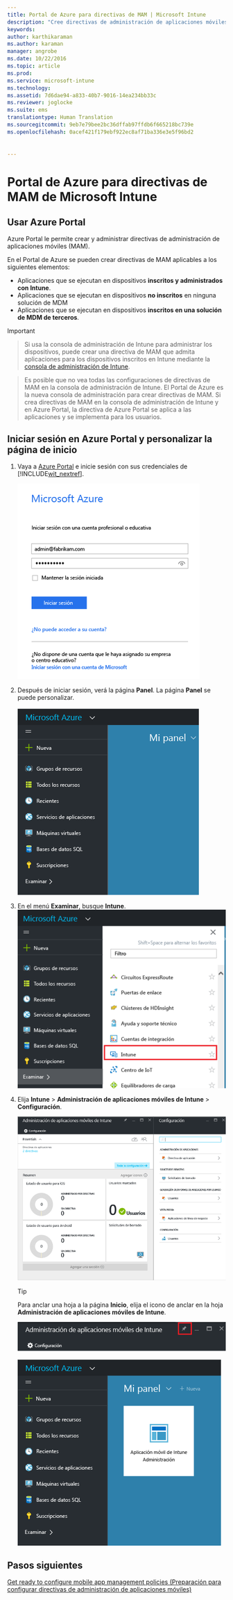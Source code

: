 ```yaml
---
title: Portal de Azure para directivas de MAM | Microsoft Intune
description: "Cree directivas de administración de aplicaciones móviles con Azure Portal. Las directivas que cree aquí se pueden aplicar a dispositivos con o sin inscripción en Intune."
keywords: 
author: karthikaraman
ms.author: karaman
manager: angrobe
ms.date: 10/22/2016
ms.topic: article
ms.prod: 
ms.service: microsoft-intune
ms.technology: 
ms.assetid: 7d6dae94-a833-40b7-9016-14ea234bb33c
ms.reviewer: joglocke
ms.suite: ems
translationtype: Human Translation
ms.sourcegitcommit: 9eb7e79bee2bc36dffab97ffdb6f665218bc739e
ms.openlocfilehash: 0acef421f179ebf922ec8af71ba336e3e5f96bd2


---
```


# Portal de Azure para directivas de MAM de Microsoft Intune
## Usar Azure Portal
Azure Portal le permite crear y administrar directivas de administración de aplicaciones móviles (MAM).

En el Portal de Azure se pueden crear directivas de MAM aplicables a los siguientes elementos:
- Aplicaciones que se ejecutan en dispositivos **inscritos y administrados con Intune**.
- Aplicaciones que se ejecutan en dispositivos **no inscritos** en ninguna solución de MDM
- Aplicaciones que se ejecutan en dispositivos **inscritos en una solución de MDM de terceros**.

>[!IMPORTANT]

> Si usa la consola de administración de Intune para administrar los dispositivos, puede crear una directiva de MAM que admita aplicaciones para los dispositivos inscritos en Intune mediante la [consola de administración de Intune](configure-and-deploy-mobile-application-management-policies-in-the-microsoft-intune-console.md).

> Es posible que no vea todas las configuraciones de directivas de MAM en la consola de administración de Intune. El Portal de Azure es la nueva consola de administración para crear directivas de MAM. Si crea directivas de MAM en la consola de administración de Intune y en Azure Portal, la directiva de Azure Portal se aplica a las aplicaciones y se implementa para los usuarios.

## Iniciar sesión en Azure Portal y personalizar la página de inicio

1.  Vaya a [Azure Portal](https://portal.azure.com) e inicie sesión con sus credenciales de [!INCLUDE[wit_nextref](../includes/wit_nextref_md.md)].

    ![Captura de pantalla de la página de inicio de sesión de Azure Portal](../media/AppManagement/AzurePortal_MAMSigninPage.png)

2.  Después de iniciar sesión, verá la página **Panel**. La página **Panel** se puede personalizar.

    ![Captura de pantalla del panel del Portal de Azure](../media/AppManagement/AzurePortal_MAMStartboard_NoMAM.png)

3.  En el menú **Examinar**, busque **Intune**.![Captura de pantalla del menú Examinar con Intune resaltado](../media/AppManagement/AzurePortal_MAM_Browse_Intune.png)

4.  Elija **Intune** > **Administración de aplicaciones móviles de Intune** > **Configuración**.

    ![Captura de pantalla de la hoja Administración de aplicaciones móviles de Intune](../media/AppManagement/AzurePortal_MAM_Mainblade.png)

    > [!TIP]
    > Para anclar una hoja a la página **Inicio**, elija el icono de anclar en la hoja **Administración de aplicaciones móviles de Intune**.

    ![Captura de pantalla de la hoja Administración de aplicaciones móviles de Intune con el icono de anclaje resaltado](../media/AppManagement/AzurePortal_MAM_PinBladeAction.png)

    ![Captura de pantalla del panel con el icono de Intune anclado](../media/AppManagement/AzurePortal_MAM_Startboard_withMAM.png)
## Pasos siguientes
[Get ready to configure mobile app management policies (Preparación para configurar directivas de administración de aplicaciones móviles)](get-ready-to-configure-mobile-app-management-policies-with-microsoft-intune.md)



<!--HONumber=Oct16_HO3-->


